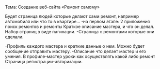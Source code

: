 Тема: Создание веб-сайта «Ремонт самому»

Будет страница людей которые делают сами ремонт, например автомобиля или что то в квартире... -на первом этапе: 2 приложения поиск ремонтов и ремонты Краткое описание мастера, и что он делал. Набор страниц в виде пагинации. -Страница с ремонтами которые они сделали.

-Профиль каждого мастера и краткие данные о нем. Можно будет сообщение отправить мастеру. -Описание что делает мастер и его умения. В профиле-мастер уроки как осуществлять какой либо ремонт Страница регистрации-авторизации.
